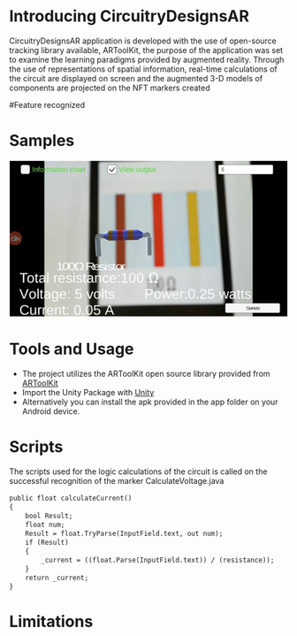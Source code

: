 # Introducing CircuitryDesignsAR
CircuitryDesignsAR application is developed with the use of open-source tracking library available, ARToolKit, the purpose of the application was set to examine the learning paradigms provided by augmented reality. Through the use of representations of spatial information, real-time calculations of the circuit are displayed on screen and the augmented 3-D models of components are projected on the NFT markers created

#Feature recognized

# Samples
![](Sample.jpg)



# Tools and Usage
* The project utilizes the ARToolKit open source library provided from [ARToolKit](https://github.com/artoolkit) 
*  Import the Unity Package with [Unity](https://unity3d.com)
* Alternatively you can install the apk provided in the app folder on your Android device.

# Scripts
The scripts used for the logic calculations of the circuit is called on the successful recognition of the marker
CalculateVoltage.java


    public float calculateCurrent()
    {
        bool Result;
        float num;
        Result = float.TryParse(InputField.text, out num);
        if (Result)
        {
            _current = ((float.Parse(InputField.text)) / (resistance));
        }
        return _current;
    }

# Limitations

